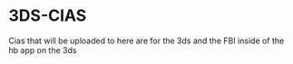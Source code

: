 # 3DS-CIAS
Cias that will be uploaded to here are for the 3ds and the FBI inside of the hb app on the 3ds
